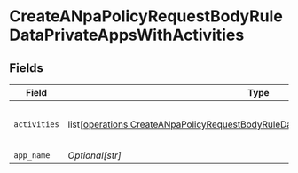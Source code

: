 # CreateANpaPolicyRequestBodyRuleDataPrivateAppsWithActivities


## Fields

| Field                                                                                                                                                                                            | Type                                                                                                                                                                                             | Required                                                                                                                                                                                         | Description                                                                                                                                                                                      | Example                                                                                                                                                                                          |
| ------------------------------------------------------------------------------------------------------------------------------------------------------------------------------------------------ | ------------------------------------------------------------------------------------------------------------------------------------------------------------------------------------------------ | ------------------------------------------------------------------------------------------------------------------------------------------------------------------------------------------------ | ------------------------------------------------------------------------------------------------------------------------------------------------------------------------------------------------ | ------------------------------------------------------------------------------------------------------------------------------------------------------------------------------------------------ |
| `activities`                                                                                                                                                                                     | list[[operations.CreateANpaPolicyRequestBodyRuleDataPrivateAppsWithActivitiesActivities](undefined/models/operations/createanpapolicyrequestbodyruledataprivateappswithactivitiesactivities.md)] | :heavy_minus_sign:                                                                                                                                                                               | N/A                                                                                                                                                                                              | [object Object],[object Object]                                                                                                                                                                  |
| `app_name`                                                                                                                                                                                       | *Optional[str]*                                                                                                                                                                                  | :heavy_minus_sign:                                                                                                                                                                               | N/A                                                                                                                                                                                              | <string>                                                                                                                                                                                         |